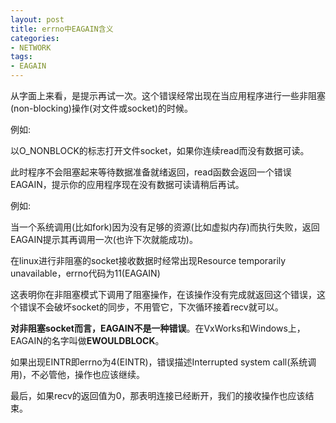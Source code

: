 ```yaml
---
layout: post
title: errno中EAGAIN含义
categories:
- NETWORK
tags:
- EAGAIN
---
```


从字面上来看，是提示再试一次。这个错误经常出现在当应用程序进行一些非阻塞(non-blocking)操作(对文件或socket)的时候。

例如:

以O_NONBLOCK的标志打开文件socket，如果你连续read而没有数据可读。

此时程序不会阻塞起来等待数据准备就绪返回，read函数会返回一个错误EAGAIN，提示你的应用程序现在没有数据可读请稍后再试。

例如:

当一个系统调用(比如fork)因为没有足够的资源(比如虚拟内存)而执行失败，返回EAGAIN提示其再调用一次(也许下次就能成功)。

在linux进行非阻塞的socket接收数据时经常出现Resource temporarily unavailable，errno代码为11(EAGAIN)

这表明你在非阻塞模式下调用了阻塞操作，在该操作没有完成就返回这个错误，这个错误不会破坏socket的同步，不用管它，下次循环接着recv就可以。

**对非阻塞socket而言，EAGAIN不是一种错误**。在VxWorks和Windows上，EAGAIN的名字叫做**EWOULDBLOCK**。

如果出现EINTR即errno为4(EINTR)，错误描述Interrupted system call(系统调用)，不必管他，操作也应该继续。

最后，如果recv的返回值为0，那表明连接已经断开，我们的接收操作也应该结束。

